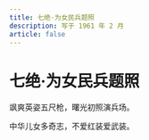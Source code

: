 ```yaml
---
title: 七绝·为女民兵题照
description: 写于 1961 年 2 月
article: false
---
```


# 七绝·为女民兵题照

飒爽英姿五尺枪，曙光初照演兵场。

中华儿女多奇志，不爱红装爱武装。

